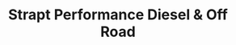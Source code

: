---
title: "Strapt Performance Diesel & Off Road"
url: /phoenix/strapt-performance-diesel-und-off-road/
shop: Autoteile
---